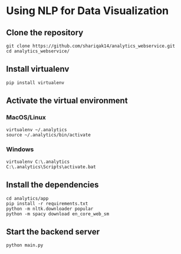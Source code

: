 # Using NLP for Data Visualization

## Clone the repository
```
git clone https://github.com/shariqak14/analytics_webservice.git
cd analytics_webservice/
```

## Install virtualenv
```
pip install virtualenv
```

## Activate the virtual environment
### MacOS/Linux
```
virtualenv ~/.analytics
source ~/.analytics/bin/activate
```
### Windows
```
virtualenv C:\.analytics
C:\.analytics\Scripts\activate.bat
```

## Install the dependencies
```
cd analytics/app
pip install -r requirements.txt
python -m nltk.downloader popular
python -m spacy download en_core_web_sm
```

## Start the backend server
```
python main.py
```
